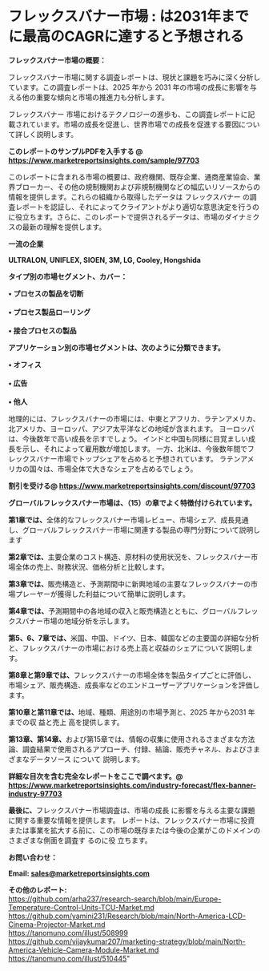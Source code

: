 # フレックスバナー市場 : は2031年までに最高のCAGRに達すると予想される

<strong><b>フレックスバナー市場の概要：</b></strong>

フレックスバナー市場に関する調査レポートは、現状と課題を巧みに深く分析しています。この調査レポートは、2025 年から 2031 年の市場の成長に影響を与える他の重要な傾向と市場の推進力も分析します。

フレックスバナー 市場におけるテクノロジーの進歩も、この調査レポートに記載されています。市場の成長を促進し、世界市場での成長を促進する要因について詳しく説明します。

<strong>このレポートのサンプルPDFを入手する @ <a href=https://www.marketreportsinsights.com/sample/97703>https://www.marketreportsinsights.com/sample/97703</a></strong>

このレポートに含まれる市場の概要は、政府機関、既存企業、通商産業協会、業界ブローカー、その他の規制機関および非規制機関などの幅広いリソースからの情報を提供します。これらの組織から取得したデータは フレックスバナー の調査レポートを認証し、それによってクライアントがより適切な意思決定を行うのに役立ちます。さらに、このレポートで提供されるデータは、市場のダイナミクスの最新の理解を提供します。

<strong>一流の企業</strong>

<strong><b>ULTRALON, UNIFLEX, SIOEN, 3M, LG, Cooley, Hongshida</b></strong>

<strong><b>タイプ別の市場セグメント、カバー：</b></strong>

<strong>• プロセスの製品を切断<br><br>• プロセス製品ローリング<br><br>• 接合プロセスの製品</strong>

<strong><b>アプリケーション別の市場セグメントは、次のように分類できます。</b></strong>

<strong>• オフィス<br><br>• 広告<br><br>• 他人</strong>

 地理的には、フレックスバナーの市場には、中東とアフリカ、ラテンアメリカ、北アメリカ、ヨーロッパ、アジア太平洋などの地域が含まれます。 ヨーロッパは、今後数年で高い成長を示すでしょう。 インドと中国も同様に目覚ましい成長を示し、それによって雇用数が増加します。 一方、北米は、今後数年間でフレックスバナー市場でトップシェアを占めると予想されています。 ラテンアメリカの国々は、市場全体で大きなシェアを占めるでしょう。

<strong>割引を受ける@ <a href=https://www.marketreportsinsights.com/discount/97703>https://www.marketreportsinsights.com/discount/97703</a></strong>

<strong><b>グローバルフレックスバナー市場は、（15）の章でよく特徴付けられています。</b></strong>

<strong><b>第</b></strong><strong><b>1章では、</b></strong>全体的なフレックスバナー市場レビュー、市場シェア、成長見通し、グローバルフレックスバナー市場に関連する製品の専門分野について説明します

<strong><b>第2章では、</b></strong>主要企業のコスト構造、原材料の使用状況を、フレックスバナー市場全体の売上、財務状況、価格分析と比較します。

<strong><b>第3章では、</b></strong>販売構造と、予測期間中に新興地域の主要なフレックスバナーの市場プレーヤーが獲得した利益について簡単に説明します。

<strong><b>第4章では、</b></strong>予測期間中の各地域の収入と販売構造とともに、グローバルフレックスバナー市場の地域分析を示します。

<strong><b>第5、6、7章では、</b></strong>米国、中国、ドイツ、日本、韓国などの主要国の詳細な分析と、フレックスバナーの市場における売上高と収益のシェアについて説明します。

<strong><b>第8章と第9章では、</b></strong>フレックスバナーの市場全体を製品タイプごとに評価し、市場シェア、販売構造、成長率などのエンドユーザーアプリケーションを評価します。

<strong><b>第10章と第11章では、</b></strong>地域、種類、用途別の市場予測と、2025 年から2031 年までの収 益と売上 高を提供します。

<strong><b>第13章、第14章、</b></strong>および第15章では、情報の収集に使用されるさまざまな方法論、調査結果で使用されるアプローチ、付録、結論、販売チャネル、およびさまざまなデータソース について 説明します。

<strong>詳細な目次を含む完全なレポートをここで調べます。@ <a href=https://www.marketreportsinsights.com/industry-forecast/flex-banner-industry-97703>https://www.marketreportsinsights.com/industry-forecast/flex-banner-industry-97703</a></strong>

<strong><b>最後に、</b></strong>フレックスバナー市場調査は、市場の成長 に影響を</a>与える主要な課題に関する重要な情報を提供します。 レポートは、フレックスバナー市場に投資または事業を拡大する前に、この市場の既存または今後の企業がこのドメインのさまざまな側面を調査す るのに役 立ちます。

<strong><b>お問い合わせ：</b></strong>

<strong>Email: </strong><a href=mailto:sales@marketreportsinsights.com><strong>sales@marketreportsinsights.com</strong></a>

<strong>その他のレポート:</strong>
<br>
<a href=https://github.com/arha237/research-search/blob/main/Europe-Temperature-Control-Units-TCU-Market.md>https://github.com/arha237/research-search/blob/main/Europe-Temperature-Control-Units-TCU-Market.md</a>
<br>
<a href=https://github.com/yamini231/Research/blob/main/North-America-LCD-Cinema-Projector-Market.md>https://github.com/yamini231/Research/blob/main/North-America-LCD-Cinema-Projector-Market.md</a>
<br>
<a href=https://tanomuno.com/illust/508999>https://tanomuno.com/illust/508999</a>
<br>
<a href=https://github.com/vijaykumar207/marketing-strategy/blob/main/North-America-Vehicle-Camera-Module-Market.md>https://github.com/vijaykumar207/marketing-strategy/blob/main/North-America-Vehicle-Camera-Module-Market.md</a>
<br>
<a href=https://tanomuno.com/illust/510445>https://tanomuno.com/illust/510445</a>"
